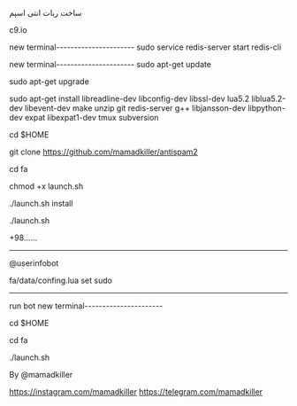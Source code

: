 ساخت ربات انتی اسپم


c9.io


new terminal----------------------
sudo service redis-server start redis-cli



new terminal----------------------
sudo apt-get update

sudo apt-get upgrade

sudo apt-get install libreadline-dev libconfig-dev libssl-dev lua5.2 liblua5.2-dev libevent-dev make unzip git redis-server g++ libjansson-dev libpython-dev expat libexpat1-dev tmux subversion

cd $HOME

git clone https://github.com/mamadkiller/antispam2

cd fa

chmod +x launch.sh

./launch.sh install

./launch.sh

+98......

---------------------------

@userinfobot

fa/data/confing.lua                        set sudo

----------------------------------------



run bot 
new terminal----------------------

cd $HOME

cd fa

./launch.sh







By @mamadkiller

https://instagram.com/mamadkiller
https://telegram.com/mamadkiller
